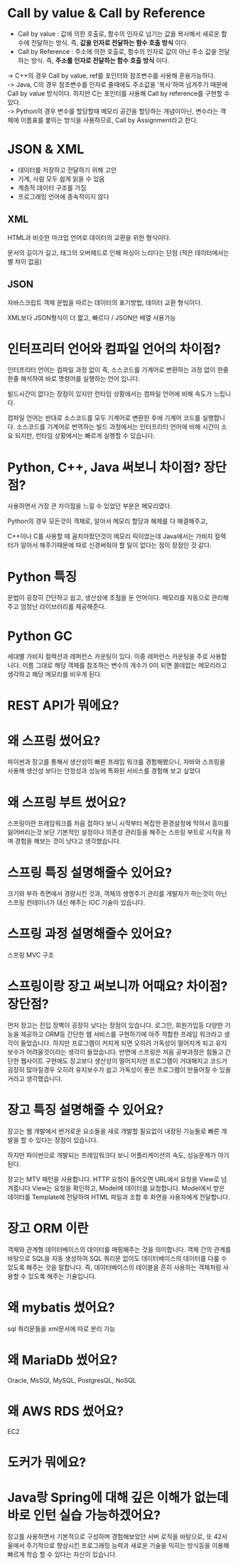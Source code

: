 # Call by value & Call by Reference

- Call by value : 값에 의한 호출로, 함수의 인자로 넘기는 값을 복사해서 새로운 함수에 전달하는 방식. 즉, __값을 인자로 전달하는 함수 호출 방식__ 이다.  
- Call by Reference : 주소에 의한 호출로, 함수의 인자로 값이 아닌 주소 값을 전달하는 방식. 즉, __주소를 인자로 전달하는 함수 호출 방식__ 이다.  

-> C++의 경우 Call by value, ref를 포인터와 참조변수를 사용해 혼용가능하다.  
-> Java, C의 경우 참조변수를 인자로 줄때에도 주소값을 '복사'하여 넘겨주기 때문에 Call by value 방식이다. 하지만 C는 포인터를 사용해 Call by reference를 구현할 수 있다.  
-> Python의 경우 변수를 할당할때 메모리 공간을 할당하는 개념이아닌, 변수라는 객체에 이름표를 붙이는 방식을 사용하므로, Call by Assignment라고 한다.  

# JSON & XML

- 데이터를 저장하고 전달하기 위해 고안
- 기계, 사람 모두 쉽게 읽을 수 있음
- 계층적 데이터 구조를 가짐
- 프로그래밍 언어에 종속적이지 않다

## XML

HTML과 비슷한 마크업 언어로 데이터의 교환을 위한 형식이다.  

문서의 길이가 길고, 태그의 오버헤드로 인해 파싱이 느리다는 단점 (적은 데이터에서는 별 차이 없음)  

## JSON 

자바스크립트 객체 문법을 따르는 데이터의 표기방법, 데이터 교환 형식이다.  

XML보다 JSON형식이 더 짧고, 빠르다 / JSON만 배열 사용가능  

# 인터프리터 언어와 컴파일 언어의 차이점?

인터프리터 언어는 컴파일 과정 없이 즉, 소스코드를 기계어로 변환하는 과정 없이 한줄 한줄 해석하여 바로 명령어를 실행하는 언어 입니다.  

빌드시간이 없다는 장점이 있지만 런타임 상황에서는 컴파일 언어에 비해 속도가 느립니다. 

컴파일 언어는 반대로 소스코드를 모두 기계어로 변환한 후에 기계어 코드를 실행합니다. 소스코드를 기계어로 번역하는 빌드 과정에서는 인터프리터 언어에 비해 시간이 소요 되지만, 런타임 상황에서는 빠르게 실행할 수 있습니다.

# Python, C++, Java 써보니 차이점? 장단점?

사용하면서 가장 큰 차이점을 느낄 수 있었던 부분은 메모리였다.  

Python의 경우 모든것이 객체로, 알아서 메모리 할당과 해제를 다 해결해주고,

C++이나 C를 사용할 때 골치아팠던것이 메모리 릭이었는데 Java에서는 가비지 컬렉터가 알아서 해주기때문에 따로 신경써줘야 할 일이 없다는 점이 장점인 것 같다.

# Python 특징 

문법이 굉장히 간단하고 쉽고, 생산성에 초점을 둔 언어이다. 메모리를 자동으로 관리해주고 엄청난 라이브러리를 제공해준다.  

# Python GC

세대별 가비지 컬렉션과 레퍼런스 카운팅이 있다. 이중 레퍼런스 카운팅을 주로 사용합니다. 이름 그대로 해당 객체를 참조하는 변수의 개수가 0이 되면 쓸데없는 메모리라고 생각하고 해당 메모리를 비우게 된다.  

# REST API가 뭐에요?

# 왜 스프링 썼어요? 

파이썬과 장고를 통해서 생산성이 빠른 프레임 워크를 경험해봤으니, 자바와 스프링을 사용해 생산성 보다는 안정성과 성능에 특화된 서비스를 경험해 보고 싶었다

# 왜 스프링 부트 썼어요?

스프링이란 프레임워크를 처음 접하다 보니 시작부터 복잡한 환경설정에 막혀서 흥미를 잃어버리는것 보단 기본적인 설정이나 의존성 관리등을 해주는 스프링 부트로 시작을 하며 경험을 해보는 것이 낫다고 생각했습니다.

# 스프링 특징 설명해줄수 있어요?

크기와 부하 측면에서 경량시킨 것과, 객체의 생명주기 관리를 개발자가 하는것이 아닌 스프링 컨테이너가 대신 해주는 IOC 기술이 있습니다.

# 스프링 과정 설명해줄수 있어요?

스프링 MVC 구조

# 스프링이랑 장고 써보니까 어때요? 차이점? 장단점?

먼저 장고는 진입 장벽이 굉장히 낮다는 장점이 있습니다. 로그인, 회원가입등 다양한 기능을 제공하고 ORM등 간단한 웹 서비스를 구현하기에 아주 적합한 프레임 워크라고 생각이 들었습니다. 하지만 프로그램이 커지게 되면 오히려 가독성이 떨어지게 되고 유지보수가 어려울것이라는 생각이 들었습니다. 반면에 스프링은 처음 공부과정은 힘들고 간단한 웹사이트 구현에도 장고보다 생산성이 떨어지지만 프로그램이 거대해지고 코드가 굉장히 많아질경우 오히려 유지보수가 쉽고 가독성이 좋은 프로그램이 만들어질 수 있을거라고 생각했습니다.

# 장고 특징 설명해줄 수 있어요?

장고는 웹 개발에서 번거로운 요소들을 새로 개발할 필요없이 내장된 기능들로 빠른 개발을 할 수 있다는 장점이 있습니다.

하지만 파이썬으로 개발되는 프레임워크다 보니 어플리케이션의 속도, 성능문제가 야기된다.

장고는 MTV 패턴을 사용합니다. HTTP 요청이 들어오면 URL에서 요청을 View로 넘겨줍니다 View는 요청을 확인하고, Model에 데이터를 요청합니다. Model에서 받은 데이터를 Template에 전달하여 HTML 파일과 조합 후 화면을 사용자에게 전달합니다.

# 장고 ORM 이란

객체와 관계형 데이터베이스의 데이터를 매핑해주는 것을 의미합니다. 객체 간의 관계를 바탕으로 SQL을 자동 생성하여 SQL 쿼리문 없이도 데이터베이스의 데이터를 다룰 수 있도록 해주는 것을 말합니다. 즉, 데이터베이스의 테이블을 흔히 사용하는 객체처럼 사용할 수 있도록 해주는 기술입니다.

# 왜 mybatis 썼어요?

sql 쿼리문들을 xml문서에 따로 분리 가능

# 왜 MariaDb 썼어요?

Oracle, MsSQl, MySQL, PostgresQL, NoSQL

# 왜 AWS RDS 썼어요? 

EC2 

# 도커가 뭐에요?

# Java랑 Spring에 대해 깊은 이해가 없는데 바로 인턴 실습 가능하겠어요?

장고를 사용하면서 기본적으로 구성하며 경험해보았던 서버 로직을 바탕으로, 또 42서울에서 주기적으로 향상시킨 프로그래밍 능력과 새로운 기술을 익히는 방식등을 이용해 빠르게 학습 할 수 있다는 자신이 있습니다.